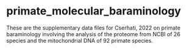 # primate_molecular_baraminology
These are the supplementary data files for Cserhati, 2022 on primate baraminology involving the analysis of the proteome from NCBI of 26 species and the mitochondrial DNA of 92 primate species.
